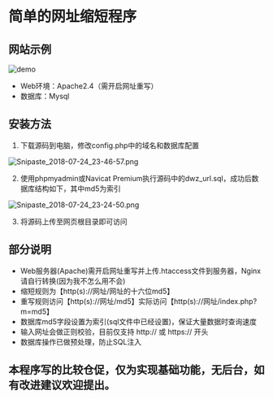 # 简单的网址缩短程序
## 网站示例
![demo](https://img03.sogoucdn.com/app/a/100520146/5d094eb3ab03c9f79b9fa06392b1930d)
- Web环境：Apache2.4（需开启网址重写）
- 数据库：Mysql

## 安装方法
1. 下载源码到电脑，修改config.php中的域名和数据库配置

![Snipaste_2018-07-24_23-46-57.png](https://img01.sogoucdn.com/app/a/100520146/a5b31bf131ba9835c685051e19be8501)

2. 使用phpmyadmin或Navicat Premium执行源码中的dwz_url.sql，成功后数据库结构如下，其中md5为索引

![Snipaste_2018-07-24_23-24-50.png](https://img04.sogoucdn.com/app/a/100520146/021bab663143e2f098712b8410b2b83b)

3. 将源码上传至网页根目录即可访问

## 部分说明
- Web服务器(Apache)需开启网址重写并上传.htaccess文件到服务器，Nginx请自行转换(因为我不怎么用不会)
- 缩短规则为【http(s)://网址/网址的十六位md5】
- 重写规则访问【http(s)://网址/md5】实际访问【http(s)://网址/index.php?m=md5】
- 数据库md5字段设置为索引(sql文件中已经设置)，保证大量数据时查询速度
- 输入网址会做正则校验，目前仅支持 http:// 或 https:// 开头
- 数据库操作已做预处理，防止SQL注入

## 本程序写的比较仓促，仅为实现基础功能，无后台，如有改进建议欢迎提出。
